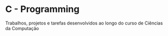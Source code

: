 # C - Programming 
Trabalhos, projetos e tarefas desenvolvidos ao longo do curso de Ciências da Computação
